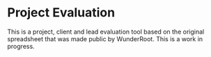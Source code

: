 # Project Evaluation
This is a project, client and lead evaluation tool based on the original spreadsheet that was made public by WunderRoot. This is a work in progress.
